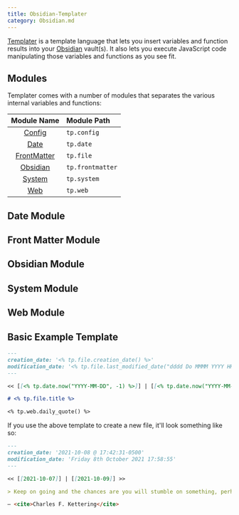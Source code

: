 ```yaml
---
title: Obsidian-Templater
category: Obsidian.md
---
```


[Templater][7] is a template language that lets you insert variables and function results into your [Obsidian][0] vault(s). It also lets you execute JavaScript code manipulating those variables and functions as you see fit.

## Modules

Templater comes with a number of modules that separates the various internal variables and functions:

|   Module Name    | Module Path      |
| :--------------: | :--------------- |
|   [Config][1]    | `tp.config`      |
|    [Date][2]     | `tp.date`        |
| [FrontMatter][3] | `tp.file`        |
|  [Obsidian][4]   | `tp.frontmatter` |
|   [System][5]    | `tp.system`      |
|     [Web][6]     | `tp.web`         |

## Date Module

## Front Matter Module

## Obsidian Module

## System Module

## Web Module

## Basic Example Template

```markdown
---
creation_date: '<% tp.file.creation_date() %>'
modification_date: '<% tp.file.last_modified_date("dddd Do MMMM YYYY HH:mm:ss") %>'
---

<< [[<% tp.date.now("YYYY-MM-DD", -1) %>]] | [[<% tp.date.now("YYYY-MM-DD", 1) %>]] >>

# <% tp.file.title %>

<% tp.web.daily_quote() %>
```

If you use the above template to create a new file, it'll look something like so:

```markdown
---
creation_date: '2021-10-08 @ 17:42:31-0500'
modification_date: 'Friday 8th October 2021 17:58:55'
---

<< [[2021-10-07]] | [[2021-10-09]] >>

> Keep on going and the chances are you will stumble on something, perhaps when you are least expecting it. I have never heard of anyone stumbling on something sitting down.

— <cite>Charles F. Kettering</cite>
```

[0]: https://obsidian.md/
[1]: #Config-Module
[2]: #Date-Module
[3]: #Front-Matter-Module
[4]: #Obsidian-Module
[5]: #System-Module
[6]: #Web-Module
[7]: https://silentvoid13.github.io/Templater

